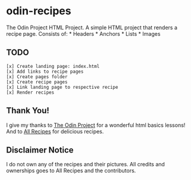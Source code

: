 # odin-recipes

The Odin Project HTML Project. 
A simple HTML project that renders a recipe page.
Consists of: 
    * Headers
    * Anchors
    * Lists
    * Images

## TODO 
    [x] Create landing page: index.html
    [x] Add links to recipe pages
    [x] Create pages folder
    [x] Create recipe pages
    [x] Link landing page to respective recipe
    [x] Render recipes

## Thank You!

I give my thanks to [The Odin Project](https://www.theodinproject.com/) for a wonderful html basics lessons! 
And to [All Recipes](https://www.allrecipes.com/) for delicious recipes.

## Disclaimer Notice

I do not own any of the recipes and their pictures.
All credits and ownerships goes to All Recipes and the contributors.